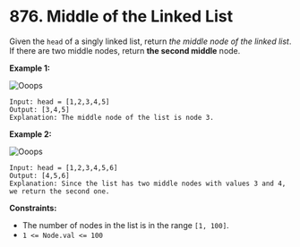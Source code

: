# 876. Middle of the Linked List
Given the `head` of a singly linked list, return *the middle node of the linked list*. If there are two middle nodes, return **the second middle** node.

**Example 1:**

![Ooops](https://assets.leetcode.com/uploads/2021/07/23/lc-midlist1.jpg)
```
Input: head = [1,2,3,4,5]
Output: [3,4,5]
Explanation: The middle node of the list is node 3.
```

**Example 2:**

![Ooops](https://assets.leetcode.com/uploads/2021/07/23/lc-midlist2.jpg)
```
Input: head = [1,2,3,4,5,6]
Output: [4,5,6]
Explanation: Since the list has two middle nodes with values 3 and 4, we return the second one.
```

**Constraints:**
- The number of nodes in the list is in the range `[1, 100]`.
- `1 <= Node.val <= 100`
